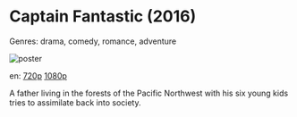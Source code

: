 # Captain Fantastic (2016)

Genres: drama, comedy, romance, adventure

![poster](http://image.tmdb.org/t/p/w500/kVESqBUt0UsCG9ZEa1PTGwkDahH.jpg)

en:
  [720p](magnet:?xt=urn:btih:F7FBAA1490977945CFD5B818B3CDB136CEFDCB8E&tr=udp://glotorrents.pw:6969/announce&tr=udp://tracker.opentrackr.org:1337/announce&tr=udp://torrent.gresille.org:80/announce&tr=udp://tracker.openbittorrent.com:80&tr=udp://tracker.coppersurfer.tk:6969&tr=udp://tracker.leechers-paradise.org:6969&tr=udp://p4p.arenabg.ch:1337&tr=udp://tracker.internetwarriors.net:1337)
  [1080p](magnet:?xt=urn:btih:89DFCCBA39B53DF018C534ED572A4EF7DA96BC1A&tr=udp://glotorrents.pw:6969/announce&tr=udp://tracker.opentrackr.org:1337/announce&tr=udp://torrent.gresille.org:80/announce&tr=udp://tracker.openbittorrent.com:80&tr=udp://tracker.coppersurfer.tk:6969&tr=udp://tracker.leechers-paradise.org:6969&tr=udp://p4p.arenabg.ch:1337&tr=udp://tracker.internetwarriors.net:1337)
  


A father living in the forests of the Pacific Northwest with his six young kids tries to assimilate back into society.